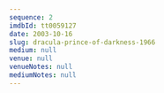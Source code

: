 ```yaml
---
sequence: 2
imdbId: tt0059127
date: 2003-10-16
slug: dracula-prince-of-darkness-1966
medium: null
venue: null
venueNotes: null
mediumNotes: null
---
```


